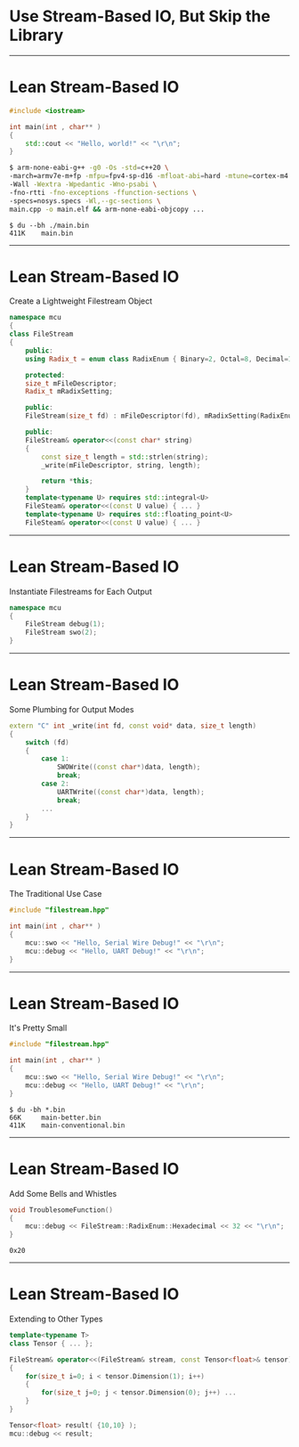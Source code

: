 # Use Stream-Based IO, But Skip the Library
---
# Lean Stream-Based IO
```c++
#include <iostream>

int main(int , char** )
{
    std::cout << "Hello, world!" << "\r\n";
}
```
```bash
$ arm-none-eabi-g++ -g0 -Os -std=c++20 \
-march=armv7e-m+fp -mfpu=fpv4-sp-d16 -mfloat-abi=hard -mtune=cortex-m4 \
-Wall -Wextra -Wpedantic -Wno-psabi \
-fno-rtti -fno-exceptions -ffunction-sections \
-specs=nosys.specs -Wl,--gc-sections \
main.cpp -o main.elf && arm-none-eabi-objcopy ...
```
<!-- .element: class="fragment" -->
```console
$ du --bh ./main.bin
411K    main.bin
```
<!-- .element: class="fragment" -->
---
# Lean Stream-Based IO
Create a Lightweight Filestream Object
```c++
namespace mcu
{
class FileStream
{
    public:
    using Radix_t = enum class RadixEnum { Binary=2, Octal=8, Decimal=10, Hexadecimal=16, };

    protected:
    size_t mFileDescriptor;
    Radix_t mRadixSetting;

    public:
    FileStream(size_t fd) : mFileDescriptor(fd), mRadixSetting(RadixEnum::Hexadecimal) {}

    public:
    FileStream& operator<<(const char* string)
    {
        const size_t length = std::strlen(string);
        _write(mFileDescriptor, string, length);

        return *this;
    }
    template<typename U> requires std::integral<U>
    FileSteam& operator<<(const U value) { ... }
    template<typename U> requires std::floating_point<U>
    FileSteam& operator<<(const U value) { ... }
```
---
# Lean Stream-Based IO
Instantiate Filestreams for Each Output
```c++
namespace mcu
{
    FileStream debug(1);
    FileStream swo(2);
}
```
---
# Lean Stream-Based IO
Some Plumbing for Output Modes
```c++
extern "C" int _write(int fd, const void* data, size_t length)
{
    switch (fd)
    {
        case 1:
            SWOWrite((const char*)data, length);
            break;
        case 2:
            UARTWrite((const char*)data, length);
            break;
        ...
    }
}
```
---
# Lean Stream-Based IO
The Traditional Use Case
```c++
#include "filestream.hpp"

int main(int , char** )
{
    mcu::swo << "Hello, Serial Wire Debug!" << "\r\n";
    mcu::debug << "Hello, UART Debug!" << "\r\n";
}
```
---
# Lean Stream-Based IO
It's Pretty Small
```c++
#include "filestream.hpp"

int main(int , char** )
{
    mcu::swo << "Hello, Serial Wire Debug!" << "\r\n";
    mcu::debug << "Hello, UART Debug!" << "\r\n";
}
```
```console
$ du -bh *.bin
66K     main-better.bin
411K    main-conventional.bin
```
<!-- .element: class="fragment" -->
---
# Lean Stream-Based IO
Add Some Bells and Whistles
```c++
void TroublesomeFunction()
{
    mcu::debug << FileStream::RadixEnum::Hexadecimal << 32 << "\r\n";
}
```
```console
0x20
```
---
# Lean Stream-Based IO
Extending to Other Types
```c++
template<typename T>
class Tensor { ... };

FileStream& operator<<(FileStream& stream, const Tensor<float>& tensor)
{
    for(size_t i=0; i < tensor.Dimension(1); i++)
    {
        for(size_t j=0; j < tensor.Dimension(0); j++) ...
    }
}

Tensor<float> result( {10,10} );
mcu::debug << result;
```







